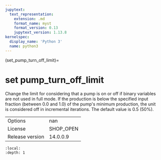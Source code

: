 ```yaml
---
jupytext:
  text_representation:
    extension: .md
    format_name: myst
    format_version: 0.13
    jupytext_version: 1.13.8
kernelspec:
  display_name: 'Python 3'
  name: python3
---
```


(set_pump_turn_off_limit)=
# set pump_turn_off_limit
Change the limit for considering that a pump is on or off if binary variables are not used in full mode. If the production is below the specified input fraction (between 0.0 and 1.0) of the pump's minimum production, the unit is considered off in incremental iterations. The default value is 0.5 (50%).

|   |   |
|---|---|
|Options|nan|
|License|SHOP_OPEN|
|Release version|14.0.0.9|

```{contents}
:local:
:depth: 1
```





